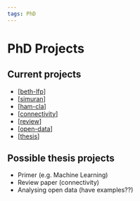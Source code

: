 ```yaml
---
tags: PhD
---
```


# PhD Projects

## Current projects

- [[beth-lfp]]
- [[simuran]]
- [[ham-cla]]
- [[connectivity]]
- [[review]]
- [[open-data]]
- [[thesis]]

## Possible thesis projects

- Primer (e.g. Machine Learning)
- Review paper (connectivity)
- Analysing open data (have examples??)

[//begin]: # "Autogenerated link references for markdown compatibility"
[beth-lfp]: ../projects/beth-lfp "Beth LFP"
[simuran]: ../projects/simuran "SIMURAN"
[ham-cla]: ../projects/ham-cla "Ham Claustrum"
[connectivity]: ../projects/connectivity "Connectivity"
[review]: ../projects/review "Literature review"
[open-data]: ../projects/open-data "Open Data"
[thesis]: thesis "Thesis"
[//end]: # "Autogenerated link references"